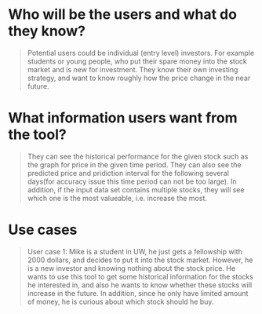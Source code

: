 # Who will be the users and what do they know?
> Potential users could be individual (entry level) investors. For example 
students or young people, who put their spare money into the stock market
and is new for investment. They know their own investing strategy, and want
to know roughly how the price change in the near future.

# What information users want from the tool?
> They can see the historical performance for the given stock such as the graph for price in the given time period. They can also see the predicted price and pridiction interval for the following several days(for accuracy issue this time period can not be too large). In addition, if the input data set contains multiple stocks, they will see which one is the most valueable, i.e. increase the most.

# Use cases
> User case 1: Mike is a student in UW, he just gets a fellowship with 2000 dollars, and decides to put it into the stock market. However, he is a new investor and knowing nothing about the stock price. He wants to use this tool to get some historical information for the stocks he interested in, and also he wants to know whether these stocks will increase in the future. In addition, since he only have limited amount of money, he is curious about which stock should he buy.

